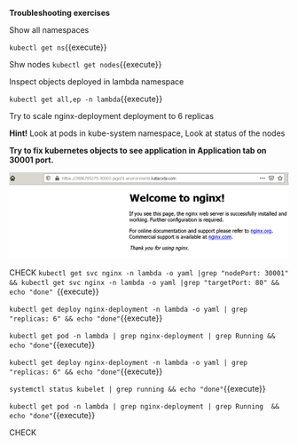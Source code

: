 **Troubleshooting exercises**

Show all namespaces

`kubectl get ns`{{execute}}

Shw nodes 
`kubectl get nodes`{{execute}}

Inspect objects deployed in lambda namespace

`kubectl get all,ep -n lambda`{{execute}}

Try to scale nginx-deployment deployment to 6 replicas

**Hint!**
Look at pods in kube-system namespace, Look at status of the nodes


**Try to fix kubernetes objects to see application in Application tab on 30001 port.**

![Web application](./assets/nginx-web.png)


CHECK
`kubectl get svc nginx -n lambda -o yaml |grep "nodePort: 30001" && kubectl get svc nginx -n lambda -o yaml |grep "targetPort: 80" && echo "done" `{{execute}}

`kubectl get deploy nginx-deployment -n lambda -o yaml | grep "replicas: 6" && echo "done"`{{execute}}

`kubectl get pod -n lambda | grep nginx-deployment | grep Running && echo "done"`{{execute}}

`kubectl get deploy nginx-deployment -n lambda -o yaml | grep "replicas: 6" && echo "done"`{{execute}}

`systemctl status kubelet | grep running && echo "done"`{{execute}} 

`kubectl get pod -n lambda | grep nginx-deployment | grep Running  && echo "done"`{{execute}} 

CHECK